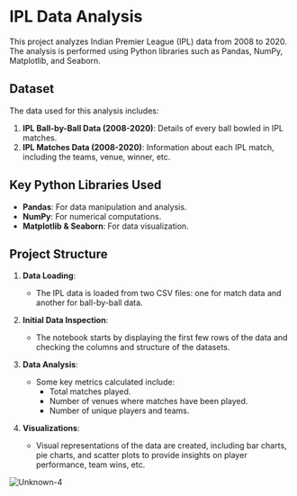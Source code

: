 # IPL Data Analysis

This project analyzes Indian Premier League (IPL) data from 2008 to 2020. The analysis is performed using Python libraries such as Pandas, NumPy, Matplotlib, and Seaborn.

## Dataset

The data used for this analysis includes:

1. **IPL Ball-by-Ball Data (2008-2020)**: Details of every ball bowled in IPL matches.
2. **IPL Matches Data (2008-2020)**: Information about each IPL match, including the teams, venue, winner, etc.

## Key Python Libraries Used

- **Pandas**: For data manipulation and analysis.
- **NumPy**: For numerical computations.
- **Matplotlib & Seaborn**: For data visualization.

## Project Structure

1. **Data Loading**:
   - The IPL data is loaded from two CSV files: one for match data and another for ball-by-ball data.

2. **Initial Data Inspection**:
   - The notebook starts by displaying the first few rows of the data and checking the columns and structure of the datasets.

3. **Data Analysis**:
   - Some key metrics calculated include:
     - Total matches played.
     - Number of venues where matches have been played.
     - Number of unique players and teams.
   
4. **Visualizations**:
   - Visual representations of the data are created, including bar charts, pie charts, and scatter plots to provide insights on player performance, team wins, etc.
     
![Unknown-4](https://github.com/user-attachments/assets/a730b0de-2983-46ca-b3ca-a6797764c306)

